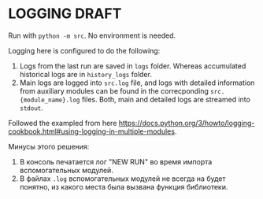 # LOGGING DRAFT

Run with `python -m src`. No environment is needed.

Logging here is configured to do the following:

1. Logs from the last run are saved in `logs` folder. Whereas accumulated historical logs are in `history_logs` folder.
2. Main logs are logged into `src.log` file, and logs with detailed information from auxiliary modules can be found in the correcponding `src.{module_name}.log` files. Both, main and detailed logs are streamed into `stdout`.


Followed the exampled from here https://docs.python.org/3/howto/logging-cookbook.html#using-logging-in-multiple-modules.   

Минусы этого решения:
1. В консоль печатается лог "NEW RUN" во время импорта вспомогательных модулей.
2. В файлах `.log` вспомогательных модулей не всегда на будет понятно, из какого места была вызвана функция библиотеки.